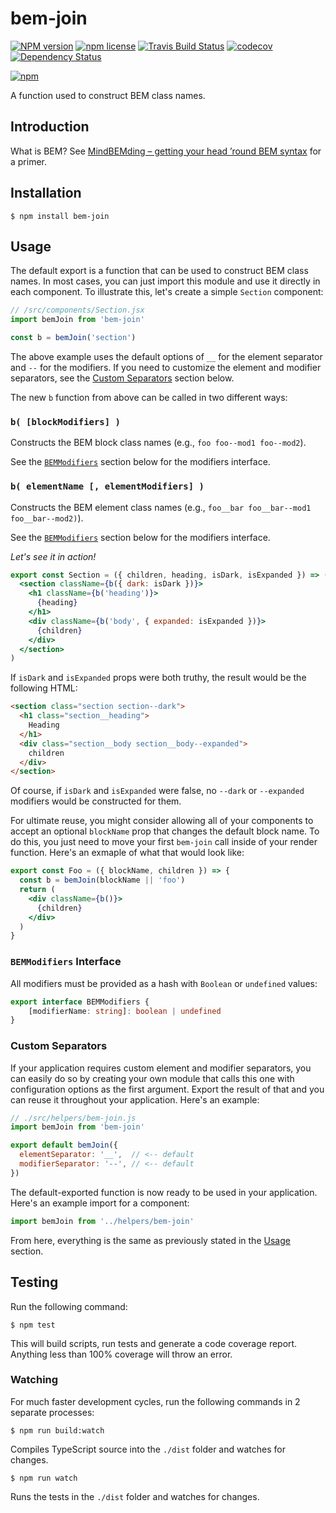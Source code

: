 # bem-join

[![NPM version](http://img.shields.io/npm/v/bem-join.svg?style=flat)](https://www.npmjs.org/package/bem-join)
[![npm license](http://img.shields.io/npm/l/bem-join.svg?style=flat-square)](https://www.npmjs.org/package/bem-join)
[![Travis Build Status](https://img.shields.io/travis/jedmao/bem-join.svg)](https://travis-ci.org/jedmao/bem-join)
[![codecov](https://codecov.io/gh/jedmao/bem-join/branch/master/graph/badge.svg)](https://codecov.io/gh/jedmao/bem-join)
[![Dependency Status](https://gemnasium.com/badges/github.com/jedmao/bem-join.svg)](https://gemnasium.com/github.com/jedmao/bem-join)

[![npm](https://nodei.co/npm/bem-join.svg?downloads=true)](https://nodei.co/npm/bem-join/)

A function used to construct BEM class names.

## Introduction

What is BEM? See [MindBEMding – getting your head ’round BEM syntax](https://csswizardry.com/2013/01/mindbemding-getting-your-head-round-bem-syntax/)
for a primer.

## Installation

```
$ npm install bem-join
```

## Usage

The default export is a function that can be used to construct BEM class names. In most cases, you can just import this module and use it directly in each component. To illustrate this, let's create a simple `Section` component:

```jsx
// /src/components/Section.jsx
import bemJoin from 'bem-join'

const b = bemJoin('section')
```

The above example uses the default options of `__` for the element separator and `--` for the modifiers. If you need to customize the element and modifier separators, see the [Custom Separators](#custom-separators) section below.

The new `b` function from above can be called in two different ways:

### `b( [blockModifiers] )`

Constructs the BEM block class names (e.g., `foo foo--mod1 foo--mod2`).

See the [`BEMModifiers`](#bemmodifiers-interface) section below for the modifiers interface.

### `b( elementName [, elementModifiers] )`

Constructs the BEM element class names (e.g., `foo__bar foo__bar--mod1 foo__bar--mod2)`).

See the [`BEMModifiers`](#bemmodifiers-interface) section below for the modifiers interface.

_Let's see it in action!_

```jsx
export const Section = ({ children, heading, isDark, isExpanded }) => (
  <section className={b({ dark: isDark })}>
    <h1 className={b('heading')}>
      {heading}
    </h1>
    <div className={b('body', { expanded: isExpanded })}>
      {children}
    </div>
  </section>
)
```

If `isDark` and `isExpanded` props were both truthy, the result would be the
following HTML:

```html
<section class="section section--dark">
  <h1 class="section__heading">
    Heading
  </h1>
  <div class="section__body section__body--expanded">
    children
  </div>
</section>
```

Of course, if `isDark` and `isExpanded` were false, no `--dark` or `--expanded` modifiers would be constructed for them.

For ultimate reuse, you might consider allowing all of your components to accept an optional `blockName` prop that changes the default block name. To do this, you just need to move your first `bem-join` call inside of your render function. Here's an exmaple of what that would look like:

```jsx
export const Foo = ({ blockName, children }) => {
  const b = bemJoin(blockName || 'foo')
  return (
    <div className={b()}>
      {children}
    </div>
  )
}
```

### `BEMModifiers` Interface

All modifiers must be provided as a hash with `Boolean` or `undefined` values:

```ts
export interface BEMModifiers {
	[modifierName: string]: boolean | undefined
}
```

### Custom Separators

If your application requires custom element and modifier separators, you can easily do so by creating your own module that calls this one with configuration options as the first argument. Export the result of that and you can reuse it throughout your application. Here's an example:

```jsx
// ./src/helpers/bem-join.js
import bemJoin from 'bem-join'

export default bemJoin({
  elementSeparator: '__',  // <-- default
  modifierSeparator: '--', // <-- default
})
```

The default-exported function is now ready to be used in your application. Here's an example import for a component:

```jsx
import bemJoin from '../helpers/bem-join'
```

From here, everything is the same as previously stated in the [Usage](#usage) section.

## Testing

Run the following command:

```
$ npm test
```

This will build scripts, run tests and generate a code coverage report. Anything less than 100% coverage will throw an error.

### Watching

For much faster development cycles, run the following commands in 2 separate processes:

```
$ npm run build:watch
```

Compiles TypeScript source into the `./dist` folder and watches for changes.

```
$ npm run watch
```

Runs the tests in the `./dist` folder and watches for changes.
